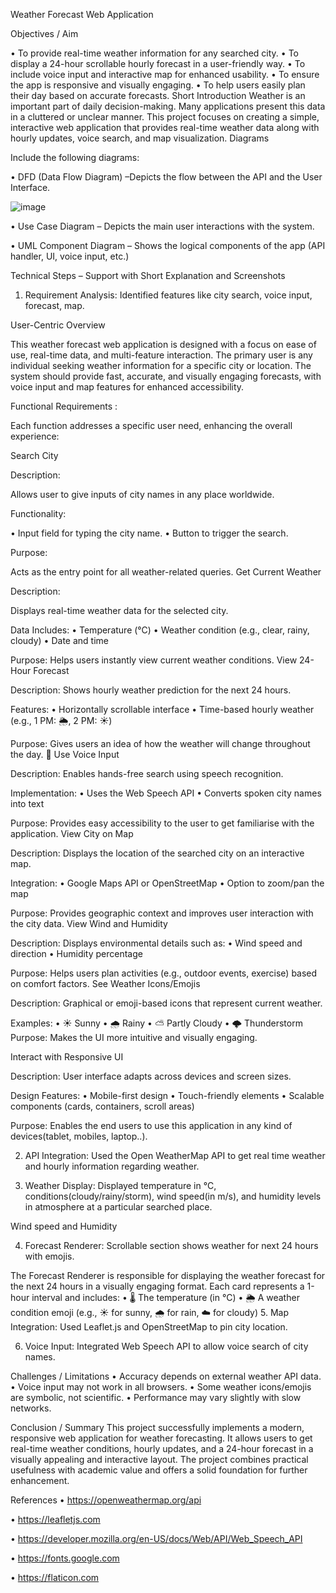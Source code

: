 Weather Forecast Web Application

Objectives / Aim

•	To provide real-time weather information for any searched city.
•	To display a 24-hour scrollable hourly forecast in a user-friendly way.
•	To include voice input and interactive map for enhanced usability.
•	To ensure the app is responsive and visually engaging.
•	To help users easily plan their day based on accurate forecasts.
Short Introduction
Weather is an important part of daily decision-making. Many applications present this data in a cluttered or unclear manner. This project focuses on creating a simple, interactive web application that provides real-time weather data along with hourly updates, voice search, and map visualization. 
Diagrams

Include the following diagrams:

•	DFD (Data Flow Diagram) –Depicts the flow between the API and the User Interface.

![image](https://github.com/user-attachments/assets/ff2f830f-90b6-496b-9dea-12d133503bdd)


 

•	Use Case Diagram – Depicts the main user interactions with the system.

 
•	UML Component Diagram – Shows the logical components of the app (API handler, UI, voice input, etc.)

 
Technical Steps – Support with Short Explanation and Screenshots

1.	Requirement Analysis: Identified features like city search, voice input, forecast, map.
   
User-Centric Overview

This weather forecast web application is designed with a focus on ease of use, real-time data, and multi-feature interaction. The primary user is any individual seeking weather information for a specific city or location. The system should provide fast, accurate, and visually engaging forecasts, with voice input and map features for enhanced accessibility.

 Functional Requirements :
 
Each function addresses a specific user need, enhancing the overall experience:

Search City

Description:

Allows user to give inputs of city names in any place worldwide.

Functionality:

•	Input field for typing the city name.
•	Button to trigger the search.

Purpose:

Acts as the entry point for all weather-related queries.
Get Current Weather

Description:

Displays real-time weather data for the selected city.

Data Includes:
•	Temperature (°C)
•	Weather condition (e.g., clear, rainy, cloudy)
•	Date and time

Purpose:
Helps users instantly view current weather conditions.
View 24-Hour Forecast

Description:
Shows hourly weather prediction for the next 24 hours.

Features:
•	Horizontally scrollable interface
•	Time-based hourly weather (e.g., 1 PM: 🌦️, 2 PM: ☀️)

Purpose:
Gives users an idea of how the weather will change throughout the day.
 🎤 Use Voice Input
 
Description:
Enables hands-free search using speech recognition.

Implementation:
•	Uses the Web Speech API
•	Converts spoken city names into text

Purpose:
Provides easy accessibility to the user to get familiarise with the application.
 View City on Map
 
Description:
Displays the location of the searched city on an interactive map.

Integration:
•	Google Maps API or OpenStreetMap
•	Option to zoom/pan the map

Purpose:
Provides geographic context and improves user interaction with the city data.
View Wind and Humidity

Description:
Displays environmental details such as:
•	Wind speed and direction
•	Humidity percentage

Purpose:
Helps users plan activities (e.g., outdoor events, exercise) based on comfort factors.
See Weather Icons/Emojis

Description:
Graphical or emoji-based icons that represent current weather.

Examples:
•	☀️ Sunny
•	🌧️ Rainy
•	⛅ Partly Cloudy
•	🌩️ Thunderstorm
Purpose:
Makes the UI more intuitive and visually engaging.

Interact with Responsive UI

Description:
User interface adapts across devices and screen sizes.

Design Features:
•	Mobile-first design
•	Touch-friendly elements
•	Scalable components (cards, containers, scroll areas)

Purpose:
	Enables the end users to use this application in any kind of devices(tablet, mobiles, laptop..).


 

2.	API Integration:
Used the Open WeatherMap API to get real time weather and hourly information regarding weather.

4.	Weather Display: 
Displayed temperature in °C, conditions(cloudy/rainy/storm), wind speed(in m/s), and humidity levels in atmosphere at a particular searched place. 

 

Wind speed and Humidity


 

4.	Forecast Renderer: Scrollable section shows weather for next 24 hours with emojis.

 

The Forecast Renderer is responsible for displaying the weather forecast for the next 24 hours in a visually engaging format. Each card represents a 1-hour interval and includes:
•	🌡️ The temperature (in °C)
•	🌦️ A weather condition emoji (e.g., ☀️ for sunny, 🌧️ for rain, ☁️ for cloudy)
5.	Map Integration: Used Leaflet.js and OpenStreetMap to pin city location.

 

6.	Voice Input: Integrated Web Speech API to allow voice search of city names.

 
Challenges / Limitations
•	Accuracy depends on external weather API data.
•	Voice input may not work in all browsers.
•	Some weather icons/emojis are symbolic, not scientific.
•	Performance may vary slightly with slow networks.

Conclusion / Summary
This project successfully implements a modern, responsive web application for weather forecasting. It allows users to get real-time weather conditions, hourly updates, and a 24-hour forecast in a visually appealing and interactive layout. The project combines practical usefulness with academic value and offers a solid foundation for further enhancement.

References
•	https://openweathermap.org/api

•	https://leafletjs.com

•	https://developer.mozilla.org/en-US/docs/Web/API/Web_Speech_API

•	https://fonts.google.com

•	https://flaticon.com
